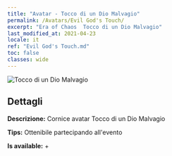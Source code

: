 ```yaml
---
title: "Avatar - Tocco di un Dio Malvagio"
permalink: /Avatars/Evil God's Touch/
excerpt: "Era of Chaos  Tocco di un Dio Malvagio"
last_modified_at: 2021-04-23
locale: it
ref: "Evil God's Touch.md"
toc: false
classes: wide
---
```

 ![Tocco di un Dio Malvagio](/images/a/avatarFrame_88.png)

## Dettagli

 **Descrizione:** Cornice avatar Tocco di un Dio Malvagio 

 **Tips:** Ottenibile partecipando all'evento 

 **Is available:**  + 

